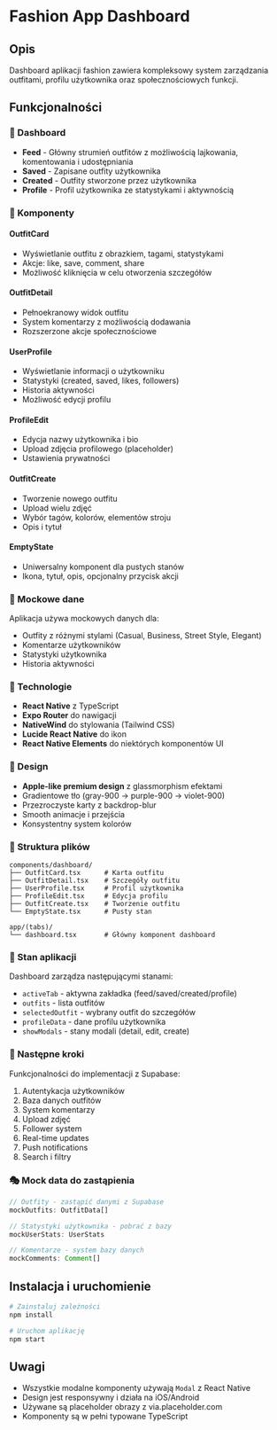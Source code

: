 # Fashion App Dashboard

## Opis

Dashboard aplikacji fashion zawiera kompleksowy system zarządzania outfitami, profilu użytkownika oraz społecznościowych funkcji. 

## Funkcjonalności

### 🎨 Dashboard
- **Feed** - Główny strumień outfitów z możliwością lajkowania, komentowania i udostępniania
- **Saved** - Zapisane outfity użytkownika
- **Created** - Outfity stworzone przez użytkownika
- **Profile** - Profil użytkownika ze statystykami i aktywnością

### 📱 Komponenty

#### OutfitCard
- Wyświetlanie outfitu z obrazkiem, tagami, statystykami
- Akcje: like, save, comment, share
- Możliwość kliknięcia w celu otworzenia szczegółów

#### OutfitDetail
- Pełnoekranowy widok outfitu
- System komentarzy z możliwością dodawania
- Rozszerzone akcje społecznościowe

#### UserProfile
- Wyświetlanie informacji o użytkowniku
- Statystyki (created, saved, likes, followers)
- Historia aktywności
- Możliwość edycji profilu

#### ProfileEdit
- Edycja nazwy użytkownika i bio
- Upload zdjęcia profilowego (placeholder)
- Ustawienia prywatności

#### OutfitCreate
- Tworzenie nowego outfitu
- Upload wielu zdjęć
- Wybór tagów, kolorów, elementów stroju
- Opis i tytuł

#### EmptyState
- Uniwersalny komponent dla pustych stanów
- Ikona, tytuł, opis, opcjonalny przycisk akcji

### 🎯 Mockowe dane

Aplikacja używa mockowych danych dla:
- Outfity z różnymi stylami (Casual, Business, Street Style, Elegant)
- Komentarze użytkowników
- Statystyki użytkownika
- Historia aktywności

### 🔧 Technologie

- **React Native** z TypeScript
- **Expo Router** do nawigacji
- **NativeWind** do stylowania (Tailwind CSS)
- **Lucide React Native** do ikon
- **React Native Elements** do niektórych komponentów UI

### 🎨 Design

- **Apple-like premium design** z glassmorphism efektami
- Gradientowe tło (gray-900 → purple-900 → violet-900)
- Przezroczyste karty z backdrop-blur
- Smooth animacje i przejścia
- Konsystentny system kolorów

### 📁 Struktura plików

```
components/dashboard/
├── OutfitCard.tsx      # Karta outfitu
├── OutfitDetail.tsx    # Szczegóły outfitu
├── UserProfile.tsx     # Profil użytkownika
├── ProfileEdit.tsx     # Edycja profilu
├── OutfitCreate.tsx    # Tworzenie outfitu
└── EmptyState.tsx      # Pusty stan

app/(tabs)/
└── dashboard.tsx       # Główny komponent dashboard
```

### 🔄 Stan aplikacji

Dashboard zarządza następującymi stanami:
- `activeTab` - aktywna zakładka (feed/saved/created/profile)
- `outfits` - lista outfitów
- `selectedOutfit` - wybrany outfit do szczegółów
- `profileData` - dane profilu użytkownika
- `showModals` - stany modali (detail, edit, create)

### 🚀 Następne kroki

Funkcjonalności do implementacji z Supabase:
1. Autentykacja użytkowników
2. Baza danych outfitów
3. System komentarzy
4. Upload zdjęć
5. Follower system
6. Real-time updates
7. Push notifications
8. Search i filtry

### 🎭 Mock data do zastąpienia

```typescript
// Outfity - zastąpić danymi z Supabase
mockOutfits: OutfitData[]

// Statystyki użytkownika - pobrać z bazy
mockUserStats: UserStats

// Komentarze - system bazy danych
mockComments: Comment[]
```

## Instalacja i uruchomienie

```bash
# Zainstaluj zależności
npm install

# Uruchom aplikację
npm start
```

## Uwagi

- Wszystkie modalne komponenty używają `Modal` z React Native
- Design jest responsywny i działa na iOS/Android
- Używane są placeholder obrazy z via.placeholder.com
- Komponenty są w pełni typowane TypeScript
